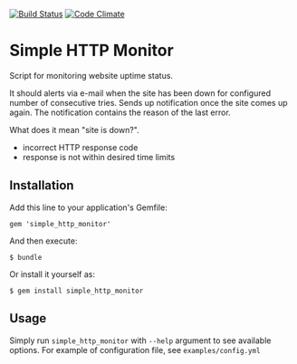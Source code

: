 [![Build Status](https://travis-ci.org/denyago/simple_http_monitor.png?branch=master)](https://travis-ci.org/denyago/simple_http_monitor)
[![Code Climate](https://codeclimate.com/github/denyago/simple_http_monitor.png)](https://codeclimate.com/github/denyago/simple_http_monitor)

# Simple HTTP Monitor

Script for monitoring website uptime status.

It should alerts via e-mail when the site has been down for configured number of consecutive tries.
Sends up notification once the site comes up again. The notification contains the reason of the last error.

What does it mean "site is down?".
- incorrect HTTP response code
- response is not within desired time limits

## Installation

Add this line to your application's Gemfile:

    gem 'simple_http_monitor'

And then execute:

    $ bundle

Or install it yourself as:

    $ gem install simple_http_monitor

## Usage

Simply run `simple_http_monitor` with `--help` argument to see available options.
For example of configuration file, see `examples/config.yml`

